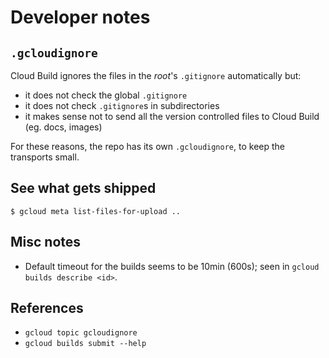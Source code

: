 # Developer notes

## `.gcloudignore`

Cloud Build ignores the files in the *root*'s `.gitignore` automatically but:

- it does not check the global `.gitignore`
- it does not check `.gitignore`s in subdirectories
- it makes sense not to send all the version controlled files to Cloud Build (eg. docs, images)

For these reasons, the repo has its own `.gcloudignore`, to keep the transports small.

## See what gets shipped

```
$ gcloud meta list-files-for-upload ..
```

## Misc notes

- Default timeout for the builds seems to be 10min (600s); seen in `gcloud builds describe <id>`.


## References

- `gcloud topic gcloudignore`
- `gcloud builds submit --help`


